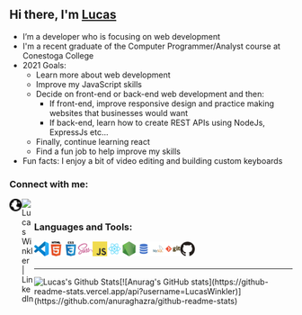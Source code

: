 ## Hi there, I'm [Lucas][website]

- I’m a developer who is focusing on web development
- I'm a recent graduate of the Computer Programmer/Analyst course at Conestoga College
- 2021 Goals: 
  - Learn more about web development
  - Improve my JavaScript skills
  - Decide on front-end or back-end web development and then:
    - If front-end, improve responsive design and practice making websites that businesses would want
    - If back-end, learn how to create REST APIs using NodeJs, ExpressJs etc...
  - Finally, continue learning react
  - Find a fun job to help improve my skills
- Fun facts: I enjoy a bit of video editing and building custom keyboards

### Connect with me:

[<img align="left" alt="lucaswinkler.dev" width="22px" src="https://raw.githubusercontent.com/iconic/open-iconic/master/svg/globe.svg" />][website]
[<img align="left" alt="Lucas Winkler | LinkedIn" width="22px" src="https://cdn.jsdelivr.net/npm/simple-icons@v3/icons/linkedin.svg" />][linkedin]

<br />

### Languages and Tools:

<img align="left" alt="Visual Studio Code" width="26px" src="https://raw.githubusercontent.com/github/explore/80688e429a7d4ef2fca1e82350fe8e3517d3494d/topics/visual-studio-code/visual-studio-code.png" />
<img align="left" alt="HTML5" width="26px" src="https://raw.githubusercontent.com/github/explore/80688e429a7d4ef2fca1e82350fe8e3517d3494d/topics/html/html.png" />
<img align="left" alt="CSS3" width="26px" src="https://raw.githubusercontent.com/github/explore/80688e429a7d4ef2fca1e82350fe8e3517d3494d/topics/css/css.png" />
<img align="left" alt="Sass" width="26px" src="https://raw.githubusercontent.com/github/explore/80688e429a7d4ef2fca1e82350fe8e3517d3494d/topics/sass/sass.png" />
<img align="left" alt="JavaScript" width="26px" src="https://raw.githubusercontent.com/github/explore/80688e429a7d4ef2fca1e82350fe8e3517d3494d/topics/javascript/javascript.png" />
<img align="left" alt="React" width="26px" src="https://raw.githubusercontent.com/github/explore/80688e429a7d4ef2fca1e82350fe8e3517d3494d/topics/react/react.png" />
<img align="left" alt="Node.js" width="26px" src="https://raw.githubusercontent.com/github/explore/80688e429a7d4ef2fca1e82350fe8e3517d3494d/topics/nodejs/nodejs.png" />
<img align="left" alt="SQL" width="26px" src="https://raw.githubusercontent.com/github/explore/80688e429a7d4ef2fca1e82350fe8e3517d3494d/topics/sql/sql.png" />
<img align="left" alt="MySQL" width="26px" src="https://raw.githubusercontent.com/github/explore/80688e429a7d4ef2fca1e82350fe8e3517d3494d/topics/mysql/mysql.png" />
<img align="left" alt="Git" width="26px" src="https://raw.githubusercontent.com/github/explore/80688e429a7d4ef2fca1e82350fe8e3517d3494d/topics/git/git.png" />
<img align="left" alt="GitHub" width="26px" src="https://raw.githubusercontent.com/github/explore/89bdd9644f44d1b12180fd512b95574fe4c54617/topics/github-api/github-api.png" />

<br />
<br />

---

<img align="left" alt="Lucas's Github Stats" src="https://github-readme-stats.codestackr.vercel.app/api?username=LucasWinkler&show_icons=true&hide_border=true" />
[![Anurag's GitHub stats](https://github-readme-stats.vercel.app/api?username=LucasWinkler)](https://github.com/anuraghazra/github-readme-stats)

[website]: https://lucaswinkler.dev
[linkedin]: https://linkedin.com/in/lucas-winkler/
